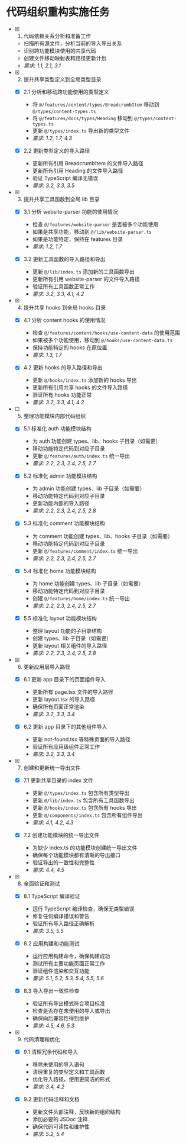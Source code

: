 # 代码组织重构实施任务

- [x] 1. 代码依赖关系分析和准备工作
  - 扫描所有源文件，分析当前的导入导出关系
  - 识别跨功能模块使用的共享代码
  - 创建文件移动映射表和路径更新计划
  - _需求: 1.1, 2.1, 3.1_

- [x] 2. 提升共享类型定义到全局类型目录
  - [x] 2.1 分析和移动跨功能使用的类型定义
    - 将 `@/features/content/types/BreadcrumbItem` 移动到 `@/types/content-types.ts`
    - 将 `@/features/docs/types/Heading` 移动到 `@/types/content-types.ts`
    - 更新 `@/types/index.ts` 导出新的类型文件
    - _需求: 1.2, 1.7, 4.3_

  - [x] 2.2 更新类型定义的导入路径
    - 更新所有引用 BreadcrumbItem 的文件导入路径
    - 更新所有引用 Heading 的文件导入路径
    - 验证 TypeScript 编译无错误
    - _需求: 3.2, 3.3, 3.5_

- [x] 3. 提升共享工具函数到全局 lib 目录
  - [x] 3.1 分析 website-parser 功能的使用情况
    - 检查 `@/features/website-parser` 是否被多个功能使用
    - 如果是共享功能，移动到 `@/lib/website-parser.ts`
    - 如果是功能特定，保持在 features 目录
    - _需求: 1.2, 1.7_

  - [x] 3.2 更新工具函数的导入路径和导出
    - 更新 `@/lib/index.ts` 添加新的工具函数导出
    - 更新所有引用 website-parser 的文件导入路径
    - 验证所有工具函数正常工作
    - _需求: 3.2, 3.3, 4.1, 4.2_

- [x] 4. 提升共享 hooks 到全局 hooks 目录
  - [x] 4.1 分析 content hooks 的使用情况
    - 检查 `@/features/content/hooks/use-content-data` 的使用范围
    - 如果被多个功能使用，移动到 `@/hooks/use-content-data.ts`
    - 保持功能特定的 hooks 在原位置
    - _需求: 1.3, 1.7_

  - [x] 4.2 更新 hooks 的导入路径和导出
    - 更新 `@/hooks/index.ts` 添加新的 hooks 导出
    - 更新所有引用共享 hooks 的文件导入路径
    - 验证所有 hooks 功能正常
    - _需求: 3.2, 3.3, 4.1, 4.2_

- [ ] 5. 整理功能模块内部代码组织
  - [x] 5.1 标准化 auth 功能模块结构
    - 为 auth 功能创建 types、lib、hooks 子目录（如需要）
    - 移动功能特定代码到对应子目录
    - 更新 `@/features/auth/index.ts` 统一导出
    - _需求: 2.2, 2.3, 2.4, 2.5, 2.7_

  - [x] 5.2 标准化 admin 功能模块结构
    - 为 admin 功能创建 types、lib 子目录（如需要）
    - 移动功能特定代码到对应子目录
    - 更新功能内部的导入路径
    - _需求: 2.2, 2.3, 2.4, 2.5, 2.8_

  - [x] 5.3 标准化 comment 功能模块结构
    - 为 comment 功能创建 types、lib、hooks 子目录（如需要）
    - 移动功能特定代码到对应子目录
    - 更新 `@/features/comment/index.ts` 统一导出
    - _需求: 2.2, 2.3, 2.4, 2.5, 2.7_

  - [x] 5.4 标准化 home 功能模块结构
    - 为 home 功能创建 types、lib 子目录（如需要）
    - 移动功能特定代码到对应子目录
    - 创建 `@/features/home/index.ts` 统一导出
    - _需求: 2.2, 2.3, 2.4, 2.5, 2.7_

  - [x] 5.5 标准化 layout 功能模块结构
    - 整理 layout 功能的子目录结构
    - 创建 types、lib 子目录（如需要）
    - 更新 layout 相关组件的导入路径
    - _需求: 2.2, 2.3, 2.4, 2.5, 2.8_

- [x] 6. 更新应用层导入路径
  - [x] 6.1 更新 app 目录下的页面组件导入
    - 更新所有 page.tsx 文件的导入路径
    - 更新 layout.tsx 的导入路径
    - 确保所有页面正常渲染
    - _需求: 3.2, 3.3, 3.4_

  - [x] 6.2 更新 app 目录下的其他组件导入
    - 更新 not-found.tsx 等特殊页面的导入路径
    - 验证所有应用级组件正常工作
    - _需求: 3.2, 3.3, 3.4_

- [x] 7. 创建和更新统一导出文件
  - [x] 7.1 更新共享目录的 index 文件
    - 更新 `@/types/index.ts` 包含所有类型导出
    - 更新 `@/lib/index.ts` 包含所有工具函数导出
    - 更新 `@/hooks/index.ts` 包含所有 hooks 导出
    - 更新 `@/components/index.ts` 包含所有组件导出
    - _需求: 4.1, 4.2, 4.3_

  - [x] 7.2 创建功能模块的统一导出文件
    - 为缺少 index.ts 的功能模块创建统一导出文件
    - 确保每个功能模块都有清晰的导出接口
    - 验证导出的一致性和完整性
    - _需求: 4.4, 4.5_

- [x] 8. 全面验证和测试
  - [x] 8.1 TypeScript 编译验证
    - 运行 TypeScript 编译检查，确保无类型错误
    - 修复任何编译错误和警告
    - 验证所有导入路径正确解析
    - _需求: 3.5, 5.5_

  - [x] 8.2 应用构建和功能测试
    - 运行应用构建命令，确保构建成功
    - 测试所有主要功能页面正常工作
    - 验证组件渲染和交互功能
    - _需求: 5.1, 5.2, 5.3, 5.4, 5.5, 5.6_

  - [x] 8.3 导入导出一致性检查
    - 验证所有导出模式符合项目标准
    - 检查是否存在未使用的导入或导出
    - 确保向后兼容性得到维护
    - _需求: 4.5, 4.6, 5.3_

- [x] 9. 代码清理和优化
  - [x] 9.1 清理冗余代码和导入
    - 移除未使用的导入语句
    - 清理重复的类型定义和工具函数
    - 优化导入路径，使用更简洁的形式
    - _需求: 3.4, 4.2_

  - [x] 9.2 更新代码注释和文档
    - 更新文件头部注释，反映新的组织结构
    - 添加必要的 JSDoc 注释
    - 确保代码可读性和维护性
    - _需求: 5.2, 5.4_
